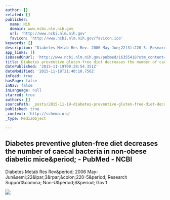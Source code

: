 ```yaml
---
author: []
related: []
publisher:
  name: Nih
  domain: www.ncbi.nlm.nih.gov
  url: 'http://www.ncbi.nlm.nih.gov'
  favicon: 'http://www.ncbi.nlm.nih.gov/favicon.ico'
keywords: []
description: "Diabetes Metab Res Rev. 2006 May-Jun;22(3):220-5. Research Support, Non-U.S. Gov't"
app_links: []
isBasedOnUrl: 'http://www.ncbi.nlm.nih.gov/pubmed/16355418?utm_content=bufferbb548&utm_medium=social&utm_source=twitter.com&utm_campaign=buffer#'
title: Diabetes preventive gluten-free diet decreases the number of caecal bacteria in non-obese diabetic mice. - PubMed - NCBI
datePublished: '2015-11-19T00:28:54.351Z'
dateModified: '2015-11-18T21:40:18.756Z'
inFeed: true
hasPage: false
inNav: false
inLanguage: null
starred: true
authors: []
sourcePath: _posts/2015-11-19-diabetes-preventive-gluten-free-diet-decreases-the-number-of.md
published: true
_context: 'http://schema.org'
_type: MediaObject

---
```

<article style=""><h1>Diabetes preventive gluten-free diet decreases the number of caecal bacteria in non-obese diabetic mice&amp;period; - PubMed - NCBI</h1><p>Diabetes Metab Res Rev&amp;period; 2006 May-Jun&amp;semi;22&amp;lpar;3&amp;rpar;&amp;colon;220-5&amp;period; Research Support&amp;comma; Non-U&amp;period;S&amp;period; Gov't</p><img src="http://www.ncbi.nlm.nih.gov/coreutils/img/pubmed256blue.png" /></article>